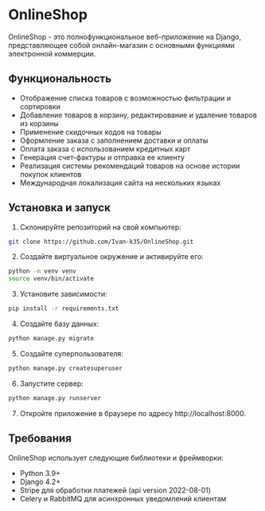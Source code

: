 # OnlineShop

OnlineShop - это полнофункциональное веб-приложение на Django, представляющее собой онлайн-магазин с основными функциями электронной коммерции.

## Функциональность

- Отображение списка товаров с возможностью фильтрации и сортировки
- Добавление товаров в корзину, редактирование и удаление товаров из корзины
- Применение скидочных кодов на товары
- Оформление заказа с заполнением доставки и оплаты
- Оплата заказа с использованием кредитных карт
- Генерация счет-фактуры и отправка ее клиенту
- Реализация системы рекомендаций товаров на основе истории покупок клиентов
- Международная локализация сайта на нескольких языках


## Установка и запуск

1. Склонируйте репозиторий на свой компьютер:
```sh
git clone https://github.com/Ivan-k35/OnlineShop.git
```
2. Создайте виртуальное окружение и активируйте его:
```sh
python -m venv venv
source venv/bin/activate
```
3. Установите зависимости:
```sh
pip install -r requirements.txt
```
4. Создайте базу данных:
```sh
python manage.py migrate
```
5. Создайте суперпользователя:
```sh
python manage.py createsuperuser
```
6. Запустите сервер:
```sh
python manage.py runserver
```
7. Откройте приложение в браузере по адресу http://localhost:8000.

## Требования

OnlineShop использует следующие библиотеки и фреймворки:

- Python 3.9+
- Django 4.2+
- Stripe для обработки платежей (api version 2022-08-01)
- Celery и RabbitMQ для асинхронных уведомлений клиентам
